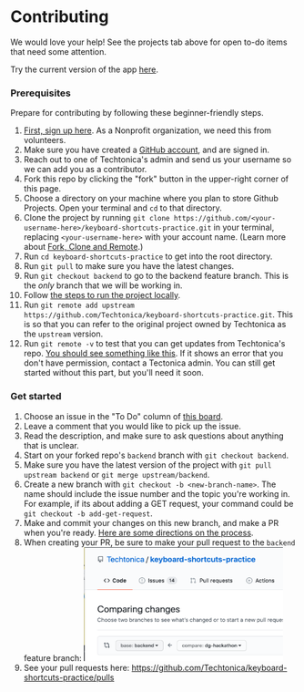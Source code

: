 # Contributing

We would love your help! See the projects tab above for open to-do items that need some attention.

Try the current version of the app [here](https://techtonica.github.io/keyboard-shortcuts-practice/).

### Prerequisites
Prepare for contributing by following these beginner-friendly steps.

1. [First, sign up here](https://docs.google.com/forms/d/e/1FAIpQLSeW0mo-Dpsig70374UEPvzexpas-31Ost_HsFwm0kjNOxtbtg/viewform?c=0&w=1). As a Nonprofit organization, we need this from volunteers.
1. Make sure you have created a [GitHub account](https://github.com/join), and are signed in.
1. Reach out to one of Techtonica's admin and send us your username so we can add you as a contributor.
1. Fork this repo by clicking the "fork" button in the upper-right corner of this page.
1. Choose a directory on your machine where you plan to store Github Projects. Open your terminal and `cd` to that directory.
1. Clone the project by running `git clone https://github.com/<your-username-here>/keyboard-shortcuts-practice.git` in your terminal, replacing `<your-username-here>` with your account name. (Learn more about [Fork, Clone and Remote](https://github.com/anitab-org/mentorship-android/wiki/Fork%2C-Clone-%26-Remote).)
1. Run `cd keyboard-shortcuts-practice` to get into the root directory.
1. Run `git pull` to make sure you have the latest changes.
1. Run `git checkout backend` to go to the backend feature branch. This is the *only* branch that we will be working in.
1. Follow [the steps to run the project locally](/README.md/#running-the-project).
1. Run `git remote add upstream https://github.com/Techtonica/keyboard-shortcuts-practice.git`.  This is so that you can refer to the original project owned by Techtonica as the `upstream` version.
1. Run `git remote -v` to test that you can get updates from Techtonica's repo. [You should see something like this](https://github.com/anitab-org/mentorship-android/wiki/Fork,-Clone-&-Remote#remote). If it shows an error that you don't have permission, contact a Tectonica admin. You can still get started without this part, but you'll need it soon.

### Get started
1. Choose an issue in the "To Do" column of [this board](https://github.com/Techtonica/keyboard-shortcuts-practice/projects/4).
1. Leave a comment that you would like to pick up the issue.
1. Read the description, and make sure to ask questions about anything that is unclear.
1. Start on your forked repo's `backend` branch with `git checkout backend`.
1. Make sure you have the latest version of the project with `git pull upstream backend` or `git merge upstream/backend`.
1. Create a new branch with `git checkout -b <new-branch-name>`. The name should include the issue number and the topic you're working in.  For example, if its about adding a GET request, your command could be `git checkout -b add-get-request`.
1. Make and commit your changes on this new branch, and make a PR when you're ready. [Here are some directions on the process](http://www.dasblinkenlichten.com/how-to-create-a-github-pull-request-pr/).
1. When creating your PR, be sure to make your pull request to the `backend` feature branch: 
    <img src="/images/make-pr-to-backend.png" alt="making a pull request to the backend branch" title="make a pr to backend" width="350" height="200" />
1. See your pull requests here: https://github.com/Techtonica/keyboard-shortcuts-practice/pulls
